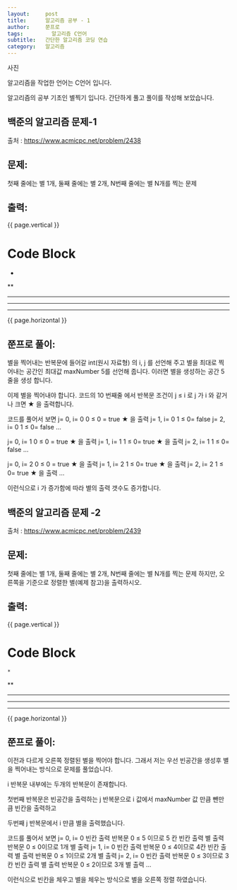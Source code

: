 ```yaml
---
layout:     post
title:      알고리즘 공부 - 1
author:     쭌프로
tags: 		  알고리즘 C언어
subtitle:   간단한 알고리즘 코딩 연습
category:   알고리즘
---
```

<!-- Start Writing Below in Markdown -->


사진

알고리즘을 작업한 언어는 C언어 입니다.

알고리즘의 공부 기초인 별찍기 입니다. 
간단하게 풀고 풀이를 작성해 보았습니다.

## 백준의 알고리즘 문제-1

출처 : https://www.acmicpc.net/problem/2438

## 문제:

첫째 줄에는 별 1개, 둘째 줄에는 별 2개, N번째 줄에는 별 N개를 찍는 문제

## 출력:

{{ page.vertical }}
# Code Block

*
**
***
****
*****

{{ page.horizontal }}

## 쭌프로 풀이:
<script src="https://gist.github.com/alalstjr/939674d534195ce653c98097980d065a.js"></script>

별을 찍어내는 반복문에 들어갈 int(원시 자료형) 의 i, j 를 선언해 주고
별을 최대로 찍어내는 공간인 최대값 maxNumber 5를 선언해 줍니다. 
이러면 별을 생성하는 공간 5 줄을 생성 합니다.

이제 별을 찍어내야 합니다. 
코드의 10 번째줄 에서 반복문 조건이 j ≤ i 로 j 가 i 와 같거나 크면 ★ 을 출력합니다.

코드를 풀어서 보면
j= 0, i= 0
0 ≤ 0 = true ★ 을 출력
j= 1, i= 0
1 ≤ 0= false
j= 2, i= 0
1 ≤ 0= false
…

j= 0, i= 1
0 ≤ 0 = true ★ 을 출력
j= 1, i= 1
1 ≤ 0= true ★ 을 출력
j= 2, i= 1
1 ≤ 0= false
…

j= 0, i= 2
0 ≤ 0 = true ★ 을 출력
j= 1, i= 2
1 ≤ 0= true ★ 을 출력
j= 2, i= 2
1 ≤ 0= true ★ 을 출력
…

이런식으로 i 가 증가함에 따라 별의 출력 갯수도 증가합니다.

## 백준의 알고리즘 문제 -2

출처 : https://www.acmicpc.net/problem/2439

## 문제:

첫째 줄에는 별 1개, 둘째 줄에는 별 2개, N번째 줄에는 별 N개를 찍는 문제
하지만, 오른쪽을 기준으로 정렬한 별(예제 참고)을 출력하시오.

## 출력:

{{ page.vertical }}
# Code Block

    *
   **
  ***
 ****
*****

{{ page.horizontal }}

## 쭌프로 풀이:

<script src="https://gist.github.com/alalstjr/8b6320c1cb07b70f3cd228b40254a633.js"></script>

이전과 다르게 오른쪽 정렬된 별을 찍어야 합니다.
그래서 저는 우선 빈공간을 생성후
별을 찍어내는 방식으로 문제를 풀었습니다.

i 반복문 내부에는 두개의 반복문이 존재합니다.

첫번째 반복문은 빈공간을 출력하는 j 반복문으로
i 값에서 maxNumber 값 만큼 뺀만큼 빈칸을 출력하고

두번째 j 반복문에서 i 만큼 별을 출력했습니다.

코드를 풀어서 보면
j= 0, i= 0
빈칸 출력 반복문 0 ≤ 5 이므로 5 칸 빈칸 출력
별 출력 반복문 0 ≤ 0이므로 1개 별 출력
j= 1, i= 0
빈칸 출력 반복문 0 ≤ 4이므로 4칸 빈칸 출력
별 출력 반복문 0 ≤ 1이므로 2개 별 출력
j= 2, i= 0
빈칸 출력 반복문 0 ≤ 3이므로 3칸 빈칸 출력
별 출력 반복문 0 ≤ 2이므로 3개 별 출력
…

이런식으로 빈칸을 체우고 별을 체우는 방식으로 
별을 오른쪽 정렬 하였습니다.
